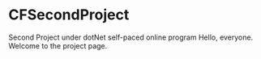 # CFSecondProject
Second Project under dotNet self-paced online program
Hello, everyone. Welcome to the project page.
